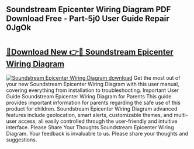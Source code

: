 ## Soundstream Epicenter Wiring Diagram PDF Download Free - Part-5j0 User Guide Repair 0JgOk

# <h2><a href="http://dfp5c2n.blite.top/?on=Soundstream+Epicenter+Wiring+Diagram">🔗Download New 👉🔴 Soundstream Epicenter Wiring Diagram</a></h2>

[![Soundstream Epicenter Wiring Diagram download](https://i.imgur.com/lujVjoI.png)](http://dfp5c2n.blite.top/?on=Soundstream+Epicenter+Wiring+Diagram)
Get the most out of your new Soundstream Epicenter Wiring Diagram with this user manual, covering everything from installation to troubleshooting. Important User Guide Soundstream Epicenter Wiring Diagram for Parents This guide provides important information for parents regarding the safe use of this product for children. Soundstream Epicenter Wiring Diagram advanced features include geolocation, smart alerts, customizable themes, and multi-user access, all easily controlled through the user-friendly and intuitive interface. Please Share Your Thoughts Soundstream Epicenter Wiring Diagram. Your feedback is invaluable to us. Please share your thoughts and suggestions.
